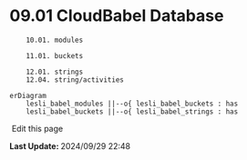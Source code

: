 # 09.01 CloudBabel Database

```plaintext
    10.01. modules

    11.01. buckets

    12.01. strings
    12.04. string/activities
```


```mermaid
erDiagram
    lesli_babel_modules ||--o{ lesli_babel_buckets : has
    lesli_babel_buckets ||--o{ lesli_babel_strings : has
```
<section class="lesli-documentation-footer">
    <p><a><i class="ri-external-link-fill"></i>&nbsp;Edit this page</a><p/>
    <p><b>Last Update: </b>2024/09/29 22:48</p>
</section>
<!-- This code was automatically generated -->
<!-- to update this docs please run rake docs:build -->
